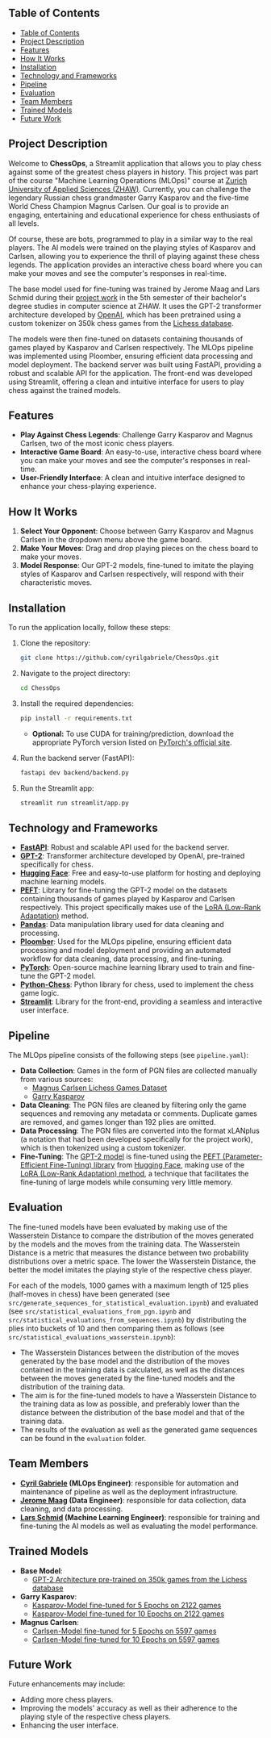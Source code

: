 ## Table of Contents

- [Table of Contents](#table-of-contents)
- [Project Description](#project-description)
- [Features](#features)
- [How It Works](#how-it-works)
- [Installation](#installation)
- [Technology and Frameworks](#technology-and-frameworks)
- [Pipeline](#pipeline)
- [Evaluation](#evaluation)
- [Team Members](#team-members)
- [Trained Models](#trained-models)
- [Future Work](#future-work)

## Project Description

Welcome to **ChessOps**, a Streamlit application that allows you to play chess against some of the greatest chess players in history. This project was part of the course "Machine Learning Operations (MLOps)" course at [Zurich University of Applied Sciences (ZHAW)](https://www.zhaw.ch/). Currently, you can challenge the legendary Russian chess grandmaster Garry Kasparov and the five-time World Chess Champion Magnus Carlsen. Our goal is to provide an engaging, entertaining and educational experience for chess enthusiasts of all levels.

Of course, these are bots, programmed to play in a similar way to the real players. The AI models were trained on the playing styles of Kasparov and Carlsen, allowing you to experience the thrill of playing against these chess legends. The application provides an interactive chess board where you can make your moves and see the computer's responses in real-time.

The base model used for fine-tuning was trained by Jerome Maag and Lars Schmid during their [project work](https://github.zhaw.ch/schmila7/leon-llm) in the 5th semester of their bachelor's degree studies in computer science at ZHAW. It uses the GPT-2 transformer architecture developed by [OpenAI](https://openai.com/), which has been pretrained using a custom tokenizer on 350k chess games from the [Lichess database](https://database.lichess.org/).

The models were then fine-tuned on datasets containing thousands of games played by Kasparov and Carlsen respectively. The MLOps pipeline was implemented using Ploomber, ensuring efficient data processing and model deployment. The backend server was built using FastAPI, providing a robust and scalable API for the application. The front-end was developed using Streamlit, offering a clean and intuitive interface for users to play chess against the trained models.

## Features

- **Play Against Chess Legends**: Challenge Garry Kasparov and Magnus Carlsen, two of the most iconic chess players.
- **Interactive Game Board**: An easy-to-use, interactive chess board where you can make your moves and see the computer's responses in real-time.
- **User-Friendly Interface**: A clean and intuitive interface designed to enhance your chess-playing experience.

## How It Works

1. **Select Your Opponent**: Choose between Garry Kasparov and Magnus Carlsen in the dropdown menu above the game board.
2. **Make Your Moves**: Drag and drop playing pieces on the chess board to make your moves.
3. **Model Response**: Our GPT-2 models, fine-tuned to imitate the playing styles of Kasparov and Carlsen respectively, will respond with their characteristic moves.

## Installation

To run the application locally, follow these steps:

1. Clone the repository:
   ```sh
   git clone https://github.com/cyrilgabriele/ChessOps.git
   ```
2. Navigate to the project directory:
   ```sh
   cd ChessOps
   ```
3. Install the required dependencies:
   ```sh
   pip install -r requirements.txt
   ```
   - **Optional:** To use CUDA for training/prediction, download the appropriate PyTorch version listed on [PyTorch's official site](https://pytorch.org/get-started/locally/).

4. Run the backend server (FastAPI):
   ```sh
   fastapi dev backend/backend.py
   ```
5. Run the Streamlit app:
   ```sh
   streamlit run streamlit/app.py
   ```

## Technology and Frameworks

- **[FastAPI](https://fastapi.tiangolo.com/)**: Robust and scalable API used for the backend server.
- **[GPT-2](https://huggingface.co/docs/transformers/en/model_doc/gpt2)**: Transformer architecture developed by OpenAI, pre-trained specifically for chess.
- **[Hugging Face](https://huggingface.co/)**: Free and easy-to-use platform for hosting and deploying machine learning models.
- **[PEFT](https://huggingface.co/docs/peft/index)**: Library for fine-tuning the GPT-2 model on the datasets containing thousands of games played by Kasparov and Carlsen respectively. This project specifically makes use of the [LoRA (Low-Rank Adaptation)](https://arxiv.org/abs/2106.09685) method.
- **[Pandas](https://pandas.pydata.org/)**: Data manipulation library used for data cleaning and processing.
- **[Ploomber](https://ploomber.io/)**: Used for the MLOps pipeline, ensuring efficient data processing and model deployment and providing an automated workflow for data cleaning, data processing, and fine-tuning.
- **[PyTorch](https://pytorch.org/)**: Open-source machine learning library used to train and fine-tune the GPT-2 model.
- **[Python-Chess](https://pypi.org/project/python-chess/)**: Python library for chess, used to implement the chess game logic.
- **[Streamlit](https://streamlit.io/)**: Library for the front-end, providing a seamless and interactive user interface.

## Pipeline

The MLOps pipeline consists of the following steps (see `pipeline.yaml`):

- **Data Collection**: Games in the form of PGN files are collected manually from various sources:
  - [Magnus Carlsen Lichess Games Dataset](https://www.kaggle.com/datasets/zq1200/magnus-carlsen-lichess-games-dataset)
  - [Garry Kasparov](https://www.pgnmentor.com/players/Kasparov.zip)
- **Data Cleaning**: The PGN files are cleaned by filtering only the game sequences and removing any metadata or comments. Duplicate games are removed, and games longer than 192 plies are omitted.
- **Data Processing**: The PGN files are converted into the format xLANplus (a notation that had been developed specifically for the project work), which is then tokenized using a custom tokenizer.
- **Fine-Tuning**: The [GPT-2 model](https://github.com/openai/gpt-2) is fine-tuned using the [PEFT (Parameter-Efficient Fine-Tuning) library](https://huggingface.co/docs/peft/index) from [Hugging Face](https://huggingface.co/docs/peft/main/en/conceptual_guides/lora), making use of the [LoRA (Low-Rank Adaptation) method](https://arxiv.org/abs/2106.09685), a technique that facilitates the fine-tuning of large models while consuming very little memory.

## Evaluation

The fine-tuned models have been evaluated by making use of the Wasserstein Distance to compare the distribution of the moves generated by the models and the moves from the training data. The Wasserstein Distance is a metric that measures the distance between two probability distributions over a metric space. The lower the Wasserstein Distance, the better the model imitates the playing style of the respective chess player.

For each of the models, 1000 games with a maximum length of 125 plies (half-moves in chess) have been generated (see `src/generate_sequences_for_statistical_evaluation.ipynb`) and evaluated (see `src/statistical_evaluations_from_pgn.ipynb` and `src/statistical_evaluations_from_sequences.ipynb`) by distributing the plies into buckets of 10 and then comparing them as follows (see `src/statistical_evaluations_wasserstein.ipynb`):

- The Wasserstein Distances between the distribution of the moves generated by the base model and the distribution of the moves contained in the training data is calculated, as well as the distances between the moves generated by the fine-tuned models and the distribution of the training data.
- The aim is for the fine-tuned models to have a Wasserstein Distance to the training data as low as possible, and preferably lower than the distance between the distribution of the base model and that of the training data.
- The results of the evaluation as well as the generated game sequences can be found in the `evaluation` folder.

## Team Members

- **[Cyril Gabriele](https://github.com/cyrilgabriele) (MLOps Engineer)**: responsible for automation and maintenance of pipeline as well as the deployment infrastructure.
- **[Jerome Maag](https://github.com/JeromeMaag) (Data Engineer)**: responsible for data collection, data cleaning, and data processing.
- **[Lars Schmid](https://github.com/larscarl) (Machine Learning Engineer)**: responsible for training and fine-tuning the AI models as well as evaluating the model performance.

## Trained Models

- **Base Model**:
  - [GPT-2 Architecture pre-trained on 350k games from the Lichess database](https://huggingface.co/Leon-LLM/Leon-Chess-350k-BOS)
- **Garry Kasparov**:
  - [Kasparov-Model fine-tuned for 5 Epochs on 2122 games](https://huggingface.co/larscarl/Leon-Chess-350k-Plus_LoRA_kasparov_5E_0.0001LR)
  - [Kasparov-Model fine-tuned for 10 Epochs on 2122 games](https://huggingface.co/larscarl/Leon-Chess-350k-Plus_LoRA_kasparov_10E_0.0001LR)
- **Magnus Carlsen**:
  - [Carlsen-Model fine-tuned for 5 Epochs on 5597 games](https://huggingface.co/larscarl/Leon-Chess-350k-Plus_LoRA_carlsen_5E_0.0001LR)
  - [Carlsen-Model fine-tuned for 10 Epochs on 5597 games](https://huggingface.co/larscarl/Leon-Chess-350k-Plus_LoRA_carlsen_10E_0.0001LR)

## Future Work

Future enhancements may include:

- Adding more chess players.
- Improving the models' accuracy as well as their adherence to the playing style of the respective chess players.
- Enhancing the user interface.

